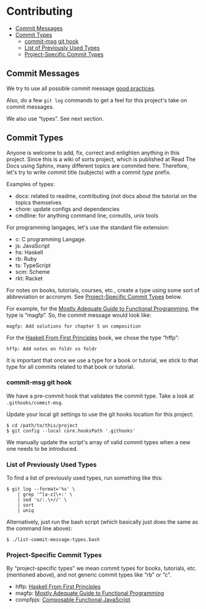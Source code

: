 # Contributing


* [Commit Messages](#commit-messages)
* [Commit Types](#commit-types)
  * [commit-msg git hook](#commit-msg-git-hook)
  * [List of Previously Used Types](#list-of-previously-used-types)
  * [Project-Specific Commit Types](#project-specific-commit-types)

## Commit Messages

We try to use all possible commit message
[good practices](https://chris.beams.io/posts/git-commit/).

Also, do a few `git log` commands to get a feel for this project's take on
commit messages.

We also use “types”. See next section.

## Commit Types

Anyone is welcome to add, fix, correct and enlighten anything in this
project. Since this is a wiki of sorts project, which is published at Read The
Docs using Sphinx, many different topics are commited here. Therefore, let's
try to write commit title (subjects) with a commit *type* prefix.

Examples of types:

- docs: related to readme, contributing (not docs about the tutorial on the
  topics themselves
- chore: update configs and dependencies
- cmdline: for anything command line, coreutils, unix tools

For programming langages, let's use the standard file extension:

- c: C programming Langage.
- js: JavaScript
- hs: Haskell
- rb: Ruby
- ts: TypeScript
- scm: Scheme
- rkt: Racket

For notes on books, tutorials, courses, etc., create a type using some
sort of abbreviation or accronym. See [Project-Specific Commit Types](#project-specific-commit-types) below.

For example, for the [Mostly Adequate Guide to Functional
Programming](https://github.com/MostlyAdequate/mostly-adequate-guide),
the type is “magfp”. So, the commit message would look like:

```
magfp: Add solutions for chapter 5 on composition
```

For the [Haskell From First Principles](https://haskellbook.com/) book,
we chose the type “hffp”:

```
hffp: Add notes on foldr vs foldr
```

It is important that once we use a type for a book or tutorial, we stick
to that type for all commits related to that book or tutorial.

### commit-msg git hook

We have a pre-commit hook that validates the commit type. Take a look at
`.githooks/commit-msg`.

Update your local git settings to use the git hooks location for this project:

```shell-session
$ cd /path/to/this/project
$ git config --local core.hooksPath '.githooks'
```

We manually update the script's array of valid commit types when a new one
needs to be introduced.

### List of Previously Used Types

To find a list of previously used types, run something like this:

```
$ git log --format='%s' \
    | grep '^[a-z]\+:' \
    | sed 's/:.\+//' \
    | sort
    | uniq
```

Alternatively, just run the bash script (which basically just does the same as
the command line above):

```
$ ./list-commit-message-types.bash
```

### Project-Specific Commit Types

By “project-specific types” we mean commit types for books, tutorials,
etc. (mentioned above), and not generic commit types like “rb” or “c".

- hffp: [Haskell From First Principles](https://haskellbook.com/)
- magfp: [Mostly Adequate Guide to Functional Programming](https://github.com/MostlyAdequate/mostly-adequate-guide)
- compfpjs: [Composable Functional JavaScript](https://egghead.io/courses/professor-frisby-introduces-composable-functional-javascript)

